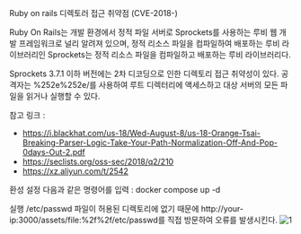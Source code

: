 Ruby on rails 디렉토러 접근 취약점 (CVE-2018-)

Ruby On Rails는 개발 환경에서 정적 파일 서버로 Sprockets를 사용하는 루비 웹 개발 프레임워크로 널리 알려져 있으며,
정적 리소스 파일을 컴파일하여 배포하는 루비 라이브러리인 Sprockets는 정적 리소스 파일을 컴파일하고 배포하는 루비 라이브러리다.

Sprockets 3.7.1 이하 버전에는 2차 디코딩으로 인한 디렉토리 접근 취약성이 있다. 공격자는 %252e%252e/를 사용하여 루트 디렉터리에 액세스하고 대상 서버의 모든 파일을 읽거나 실행할 수 있다.

참고 링크 : 
- https://i.blackhat.com/us-18/Wed-August-8/us-18-Orange-Tsai-Breaking-Parser-Logic-Take-Your-Path-Normalization-Off-And-Pop-0days-Out-2.pdf
- https://seclists.org/oss-sec/2018/q2/210
- https://xz.aliyun.com/t/2542

환성 설정
다음과 같은 명령어를 입력 : docker compose up -d

실행
/etc/passwd 파일이 허용된 디렉토리에 없기 때문에 http://your-ip:3000/assets/file:%2f%2f/etc/passwd를 직접 방문하여 오류를 발생시킨다.
![1](https://github.com/le-e-e/whitehat-school-vulhub/assets/51049963/7ecc364c-20a7-445c-820b-27cf7e788e78)
